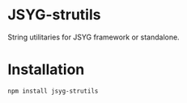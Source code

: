 # JSYG-strutils
String utilitaries for JSYG framework or standalone.

# Installation
```shell
npm install jsyg-strutils
```
